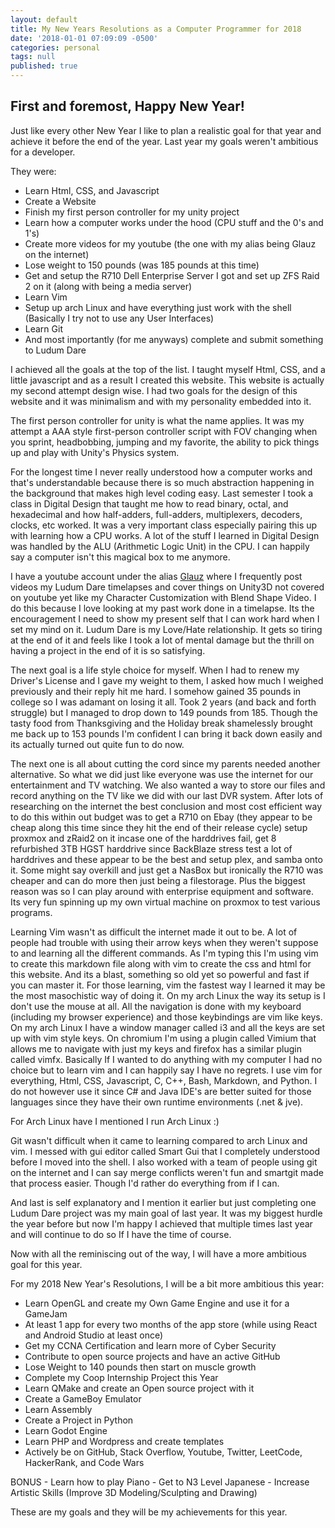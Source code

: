 ```yaml
---
layout: default
title: My New Years Resolutions as a Computer Programmer for 2018
date: '2018-01-01 07:09:09 -0500'
categories: personal
tags: null
published: true
---
```



First and foremost, Happy New Year!
---

<div class="content-spacing"></div>


Just like every other New Year I like to plan a realistic goal for that year and achieve it before the end of the year.
Last year my goals weren't ambitious for a developer.

They were:

- Learn Html, CSS, and Javascript
- Create a Website
- Finish my first person controller for my unity project
- Learn how a computer works under the hood (CPU stuff and the 0's and 1's)
- Create more videos for my youtube (the one with my alias being Glauz on the internet)
- Lose weight to 150 pounds (was 185 pounds at this time)
- Get and setup the R710 Dell Enterprise Server I got and set up ZFS Raid 2 on it (along with being a media server)
- Learn Vim
- Setup up arch Linux and have everything just work with the shell (Basically I try not to use any User Interfaces)
- Learn Git
- And most importantly (for me anyways) complete and submit something to Ludum Dare 


<div class="content-spacing"></div>

I achieved all the goals at the top of the list. I taught myself Html, CSS, and a little javascript and as a result I created this website. This website is actually my second attempt design wise. I had two goals for the design of this website and it was minimalism and with my personality embedded into it. 

The first person controller for unity is what the name applies. It was my attempt a AAA style first-person controller script with FOV changing when you sprint, headbobbing, jumping and my favorite, the ability to pick things up and play with Unity's Physics system.

For the longest time I never really understood how a computer works and that's understandable because there is so much abstraction happening in the background that makes high level coding easy. Last semester I took a class in Digital Design that taught me how to read binary, octal, and hexadecimal and how half-adders, full-adders, multiplexers, decoders, clocks, etc worked. It was a very important class especially pairing this up with learning how a CPU works. A lot of the stuff I learned in Digital Design was handled by the ALU (Arithmetic Logic Unit) in the CPU. I can happily say a computer isn't this magical box to me anymore.

I have a youtube account under the alias [Glauz](https://www.youtube.com/glauzcoding) where I frequently post videos my Ludum Dare timelapses and cover things on Unity3D not covered on youtube yet like my Character Customization with Blend Shape Video. I do this because I love looking at my past work done in a timelapse. Its the encouragement I need to show my present self that I can work hard when I set my mind on it. Ludum Dare is my Love/Hate relationship. It gets so tiring at the end of it and feels like I took a lot of mental damage but the thrill on having a project in the end of it is so satisfying.

The next goal is a life style choice for myself. When I had to renew my Driver's License and I gave my weight to them, I asked how much I weighed previously and their reply hit me hard. I somehow gained 35 pounds in college so I was adamant on losing it all. Took 2 years (and back and forth struggle) but I managed to drop down to 149 pounds from 185. Though the tasty food from Thanksgiving and the Holiday break shamelessly brought me back up to 153 pounds I'm confident I can bring it back down easily and its actually turned out quite fun to do now.

The next one is all about cutting the cord since my parents needed another alternative. So what we did just like everyone was use the internet for our entertainment and TV watching. We also wanted a way to store our files and record anything on the TV like we did with our last DVR system. After lots of researching on the internet the best conclusion and most cost efficient way to do this within out budget was to get a R710 on Ebay (they appear to be cheap along this time since they hit the end of their release cycle) setup  proxmox and zRaid2 on it incase one of the harddrives fail, get 8 refurbished 3TB HGST harddrive since BackBlaze stress test a lot of harddrives and these appear to be the best and setup plex, and samba onto it. Some might say overkill and just get a NasBox but ironically the R710 was cheaper and can do more then just being a filestorage. Plus the biggest reason was so I can play around with enterprise equipment and software. Its very fun spinning up my own virtual machine on proxmox to test various programs. 

Learning Vim wasn't as difficult the internet made it out to be. A lot of people had trouble with using their arrow keys when they weren't suppose to and learning all the different commands. As I'm typing this I'm using vim to create this markdown file along with vim to create the css and html for this website. And its a blast, something so old yet so powerful and fast if you can master it. For those learning, vim the fastest way I learned it may be the most masochistic way of doing it. On my arch Linux the way its setup is I don't use the mouse at all. All the navigation is done with my keyboard (including my browser experience) and those keybindings are vim like keys. On my arch Linux I have a window manager called i3 and all the keys are set up with vim style keys. On chromium I'm using a plugin called Vimium that allows me to navigate with just my keys and firefox has a similar plugin called vimfx. Basically If I wanted to do anything with my computer I had no choice but to learn vim and I can happily say I have no regrets. I use vim for everything, Html, CSS, Javascript, C, C++, Bash, Markdown, and Python. I do not however use it since C# and Java IDE's are better suited for those languages since they have their own runtime environments (.net & jve).

For Arch Linux have I mentioned I run Arch Linux :) 

Git wasn't difficult when it came to learning compared to arch Linux and vim. I messed with  gui editor called Smart Gui that I completely understood before I moved into the shell. I also worked with a team of people using git on the internet and I can say merge conflicts weren't fun and smartgit made that process easier. Though I'd rather do everything from if I can.

And last is self explanatory and I mention it earlier but just completing one Ludum Dare project was my main goal of last year. It was my biggest hurdle the year before but now I'm happy I achieved that multiple times last year and will continue to do so If I have the time of course.

Now with all the reminiscing out of the way, I will have a more ambitious goal for this year.

For my 2018 New Year's Resolutions, I will be a bit more ambitious this year:

- Learn OpenGL and create my Own Game Engine and use it for a GameJam
- At least 1 app for every two months of the app store (while using React and Android Studio at least once)
- Get my CCNA Certification and learn more of Cyber Security
- Contribute to open source projects and have an active GitHub
- Lose Weight to 140 pounds then start on muscle growth
- Complete my Coop Internship Project this Year
- Learn QMake and create an Open source project with it
- Create a GameBoy Emulator
- Learn Assembly
- Create a Project in Python
- Learn Godot Engine
- Learn PHP and Wordpress and create templates
- Actively be on GitHub, Stack Overflow, Youtube, Twitter, LeetCode, HackerRank, and Code Wars

<div class="content-spacing"></div>
BONUS
- Learn how to play Piano
- Get to N3 Level Japanese
- Increase Artistic Skills (Improve 3D Modeling/Sculpting and Drawing)

These are my goals and they will be my achievements for this year.
